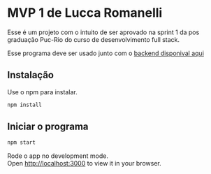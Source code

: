 # MVP 1 de Lucca Romanelli

Esse é um projeto com o intuito de ser aprovado na sprint 1 da pos graduação Puc-Rio do curso de desenvolvimento full stack.

Esse programa deve ser usado junto com o [backend disponival aqui](https://github.com/LuccaRomanelli/mvp1-backend)

## Instalação

Use o npm para instalar.

```bash
npm install
```

## Iniciar o programa

```bash
npm start

```

Rode o app no development mode.\
Open [http://localhost:3000](http://localhost:3000) to view it in your browser.
